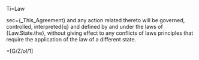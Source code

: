 Ti=Law

sec={_This_Agreement} and any action related thereto will be governed, controlled, interpreted{q} and defined by and under the laws of {Law.State.the}, without giving effect to any conflicts of laws principles that require the application of the law of a different state.

=[G/Z/ol/1]
